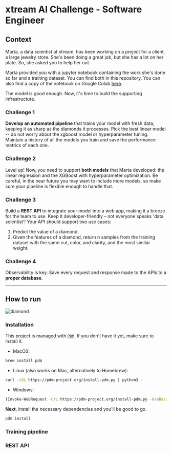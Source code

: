 # xtream AI Challenge - Software Engineer

## Context

Marta, a data scientist at xtream, has been working on a project for a client, a large jewelry store. She's been doing a great job, but she has a lot on her plate. So, she asked you to help her out.

Marta provided you with a jupyter notebook containing the work she's done so far and a training dataset. You can find both in this repository. You can also find a copy of the notebook on Google Colab [here](https://colab.research.google.com/drive/1ZUg5sAj-nW0k3E5fEcDuDBdQF-IhTQrd?usp=sharing).

The model is good enough. Now, it's time to build the supporting infrastructure.

### Challenge 1

**Develop an automated pipeline** that trains your model with fresh data, keeping it as sharp as the diamonds it processes. 
Pick the best linear model -- do not worry about the xgboost model or hyperparameter tuning. 
Maintain a history of all the models you train and save the performance metrics of each one.

### Challenge 2

Level up! Now, you need to support **both models** that Marta developed: the linear regression and the XGBoost with hyperparameter optimization. 
Be careful, in the near future you may want to include more models, so make sure your pipeline is flexible enough to handle that.

### Challenge 3

Build a **REST API** to integrate your model into a web app, making it a breeze for the team to use. Keep it developer-friendly – not everyone speaks 'data scientist'! 
Your API should support two use cases:
1. Predict the value of a diamond.
2. Given the features of a diamond, return n samples from the training dataset with the same cut, color, and clarity, and the most similar weight.

### Challenge 4

Observability is key. Save every request and response made to the APIs to a **proper database**.

---

## How to run

![diamond](https://img.itch.zone/aW1hZ2UvMTEwMDA2OC82MzQ0MTg0LmdpZg==/794x1000/L%2Fyy05.gif)
### Installation
This project is managed with [`PDM`](https://pdm-project.org/en/latest). If you don't have it yet, make sure to install it.

- MacOS:
```bash
brew install pdm
```

- Linux (also works on Mac, alternatively to Homebrew):
```bash
curl -sSL https://pdm-project.org/install-pdm.py | python3 -
```

- Windows:
```bash
(Invoke-WebRequest -Uri https://pdm-project.org/install-pdm.py -UseBasicParsing).Content | py -
```

**Next**, install the necessary dependencies and you'll be good to go.
```bash
pdm install
```

### Training pipeline

### REST API
